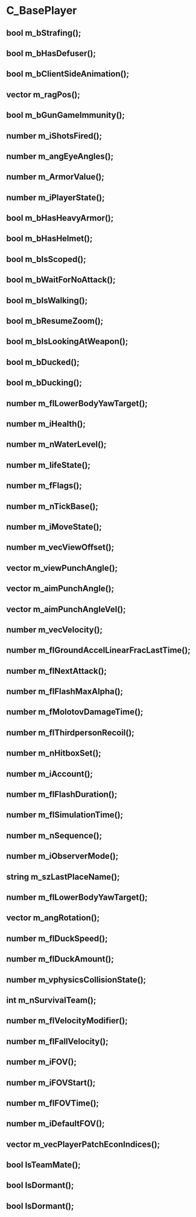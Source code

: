 # C_BasePlayer

## bool m_bStrafing();
## bool m_bHasDefuser();
## bool m_bClientSideAnimation();
## vector m_ragPos();
## bool m_bGunGameImmunity();
## number m_iShotsFired();
## number m_angEyeAngles();
## number m_ArmorValue();
## number m_iPlayerState();
## bool m_bHasHeavyArmor();
## bool m_bHasHelmet();
## bool m_bIsScoped();
## bool m_bWaitForNoAttack();
## bool m_bIsWalking();
## bool m_bResumeZoom();
## bool m_bIsLookingAtWeapon();
## bool m_bDucked();
## bool m_bDucking();
## number m_flLowerBodyYawTarget();
## number m_iHealth();
## number m_nWaterLevel();
## number m_lifeState();
## number m_fFlags();
## number m_nTickBase();
## number m_iMoveState();
## number m_vecViewOffset();
## vector m_viewPunchAngle();
## vector m_aimPunchAngle();
## vector m_aimPunchAngleVel();
## number m_vecVelocity();
## number m_flGroundAccelLinearFracLastTime();
## number m_flNextAttack();
## number m_flFlashMaxAlpha();
## number m_fMolotovDamageTime();
## number m_flThirdpersonRecoil();
## number m_nHitboxSet();
## number m_iAccount();
## number m_flFlashDuration();
## number m_flSimulationTime();
## number m_nSequence();
## number m_iObserverMode();
## string m_szLastPlaceName();
## number m_flLowerBodyYawTarget();
## vector m_angRotation();
## number m_flDuckSpeed();
## number m_flDuckAmount();
## number m_vphysicsCollisionState();
## int m_nSurvivalTeam();
## number m_flVelocityModifier();
## number m_flFallVelocity();
## number m_iFOV();
## number m_iFOVStart();
## number m_flFOVTime();
## number m_iDefaultFOV();
## vector m_vecPlayerPatchEconIndices();
## bool IsTeamMate();
## bool IsDormant();
## bool IsDormant();
